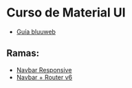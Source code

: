 # Curso de Material UI

- [Guía bluuweb](https://bluuweb.dev/05-react/material-ui.html)

## Ramas:

- [Navbar Responsive]()
- [Navbar + Router v6]()
